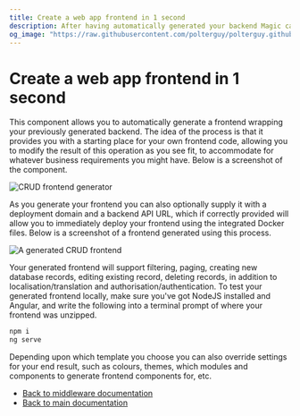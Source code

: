 ```yaml
---
title: Create a web app frontend in 1 second
description: After having automatically generated your backend Magic can also create your frontend in 1 second by reading meta information from your backend and automatically generate a frontend wrapping your backend.
og_image: "https://raw.githubusercontent.com/polterguy/polterguy.github.io/master/images/og-frontend-crud.jpg"
---
```


# Create a web app frontend in 1 second

This component allows you to automatically generate a frontend wrapping your previously generated backend.
The idea of the process is that it provides you with a starting place for your own frontend code, allowing
you to modify the result of this operation as you see fit, to accommodate for whatever business requirements
you might have. Below is a screenshot of the component.

![CRUD frontend generator](https://raw.githubusercontent.com/polterguy/polterguy.github.io/master/images/crud-frontend.jpg)

As you generate your frontend you can also optionally supply it with a deployment domain and a backend
API URL, which if correctly provided will allow you to immediately deploy your frontend using the integrated
Docker files. Below is a screenshot of a frontend generated using this process.

![A generated CRUD frontend](https://raw.githubusercontent.com/polterguy/polterguy.github.io/master/images/sakila.jpg)

Your generated frontend will support filtering, paging, creating new database records, editing existing
record, deleting records, in addition to localisation/translation and authorisation/authentication. To test
your generated frontend locally, make sure you've got NodeJS installed and Angular, and write the following
into a terminal prompt of where your frontend was unzipped.

```bash
npm i
ng serve
```

Depending upon which template you choose you can also override settings for your end result, such as colours, themes,
which modules and components to generate frontend components for, etc.

* [Back to middleware documentation](/documentation/magic/)
* [Back to main documentation](/documentation/)
